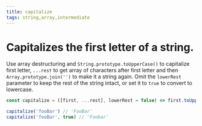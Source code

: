 ```yaml
---
title: capitalize
tags: string,array,intermediate
---
```


# Capitalizes the first letter of a string.

Use array destructuring and `String.prototype.toUpperCase()` to capitalize first letter, `...rest` to get array of characters after first letter and then `Array.prototype.join('')` to make it a string again.
Omit the `lowerRest` parameter to keep the rest of the string intact, or set it to `true` to convert to lowercase.

```js
const capitalize = ([first, ...rest], lowerRest = false) => first.toUpperCase() + (lowerRest ? rest.join('').toLowerCase() : rest.join(''))
```

```js
capitalize('fooBar') // 'FooBar'
capitalize('fooBar', true) // 'Foobar'
```
